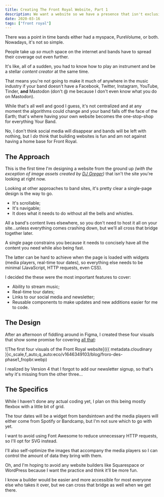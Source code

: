 ```yaml
---
title: Creating The Front Royal Website, Part 1
description: We want a website so we have a presence that isn't exclusively on social media. So, I'm whipping up a site and blogging about it in real time.
date: 2020-03-16
tags: ["front royal"]
---
```


There was a point in time bands either had a myspace, PureVolume, or both. Nowadays, it's not so simple.

People take up _so much_ space on the internet and bands have to spread their coverage out even further.

It's like, all of a sudden, you had to know how to play an instrument and be a stellar _content creator_ at the same time.

That means you're not going to make it much of anywhere in the music industry if your band doesn't have a Facebook, Twitter, Instagram, YouTube, Tinder, **and** Mastodon (don't @ me because I don't even know what you do on Mastodon).

While that's all well and good I guess, it's not centralized and at any moment the algorithms could change and your band falls off the face of the Earth; that's where having your own website becomes the one-stop-shop for everything Your Band.

No, I don't think social media will disappear and bands will be left with nothing, but I _do_ think that building websites is fun and am not against having a home base for Front Royal.

## The Approach

This is the first time I'm designing a website from the ground up _(with the exception of image assets created by [DJ Greger](https://www.youtube.com/user/Flashgitzanimation))_ that isn't the site you're looking at right now.

Looking at other approaches to band sites, it's pretty clear a single-page design is the way to go.

-   It's scrollable;
-   It's navigable;
-   It does what it needs to do without all the bells and whistles.

All a band's content lives elsewhere, so you don't need to host it all on your site...unless everything comes crashing down, but we'll all cross that bridge together later.

A single page constrains you because it needs to concisely have all the content you need while also being fast.

The latter can be hard to achieve when the page is loaded with widgets (media players, real-time tour dates), so everything else needs to be minimal (JavaScript, HTTP requests, even CSS).

I decided the these were the most important features to cover:

-   Ability to stream music;
-   Real-time tour dates;
-   Links to our social media and newsletter;
-   Reusable components to make updates and new additions easier for me to code.

## The Design

After an afternoon of fiddling around in Figma, I created these four visuals that show some promise for covering [all that](https://en.wikipedia.org/wiki/All_That):

![The first four visuals of the Front Royal website]({{ metadata.cloudinary }}c_scale,f_auto,q_auto:eco/v1646349103/blog/froro-des-phase1_fropbr.webp)

I realized by Version 4 that I forgot to add our newsletter signup, so that's why it's missing from the other three...

## The Specifics

While I haven't done any actual coding yet, I plan on this being mostly flexbox with a little bit of grid.

The tour dates will be a widget from bandsintown and the media players will either come from Spotify or Bandcamp, but I'm not sure which to go with yet.

I want to avoid using Font Awesome to reduce unnecessary HTTP requests, so I'll opt for SVG instead.

I'll also self-optimize the images that accompany the media players so I can control the amount of data they bring with them.

Oh, and I'm hoping to avoid any website builders like Squarespace or WordPress because I want the practice and think it'll be more fun.

I know a builder would be easier and more accessible for most everyone else who takes it over, but we can cross that bridge as well when we get there.
